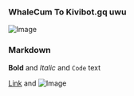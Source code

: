### WhaleCum To Kivibot.gq uwu
![Image](https://cdn.discordapp.com/attachments/758177204965212251/1005841693775511563/FZVyvXTUcAAnF6G.jpg)

### Markdown





**Bold** and _Italic_ and `Code` text

[Link](url) and ![Image](src)


